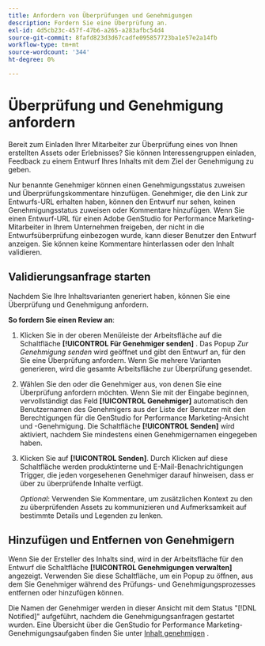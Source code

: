 ```yaml
---
title: Anfordern von Überprüfungen und Genehmigungen
description: Fordern Sie eine Überprüfung an.
exl-id: 4d5cb23c-457f-47b6-a265-a283afbc54d4
source-git-commit: 8fafd823d3d67cadfe095857723ba1e57e2a14fb
workflow-type: tm+mt
source-wordcount: '344'
ht-degree: 0%

---
```


# Überprüfung und Genehmigung anfordern

Bereit zum Einladen Ihrer Mitarbeiter zur Überprüfung eines von Ihnen erstellten Assets oder Erlebnisses? Sie können Interessengruppen einladen, Feedback zu einem Entwurf Ihres Inhalts mit dem Ziel der Genehmigung zu geben.

Nur benannte Genehmiger können einen Genehmigungsstatus zuweisen und Überprüfungskommentare hinzufügen. Genehmiger, die den Link zur Entwurfs-URL erhalten haben, können den Entwurf nur sehen, keinen Genehmigungsstatus zuweisen oder Kommentare hinzufügen. Wenn Sie einen Entwurf-URL für einen Adobe GenStudio for Performance Marketing-Mitarbeiter in Ihrem Unternehmen freigeben, der nicht in die Entwurfsüberprüfung einbezogen wurde, kann dieser Benutzer den Entwurf anzeigen. Sie können keine Kommentare hinterlassen oder den Inhalt validieren.

## Validierungsanfrage starten

Nachdem Sie Ihre Inhaltsvarianten generiert haben, können Sie eine Überprüfung und Genehmigung anfordern.

**So fordern Sie einen Review an**:

1. Klicken Sie in der oberen Menüleiste der Arbeitsfläche auf die Schaltfläche **[!UICONTROL Für Genehmiger senden]** . Das Popup _Zur Genehmigung senden_ wird geöffnet und gibt den Entwurf an, für den Sie eine Überprüfung anfordern. Wenn Sie mehrere Varianten generieren, wird die gesamte Arbeitsfläche zur Überprüfung gesendet.

1. Wählen Sie den oder die Genehmiger aus, von denen Sie eine Überprüfung anfordern möchten. Wenn Sie mit der Eingabe beginnen, vervollständigt das Feld **[!UICONTROL Genehmiger]** automatisch den Benutzernamen des Genehmigers aus der Liste der Benutzer mit den Berechtigungen für die GenStudio for Performance Marketing-Ansicht und -Genehmigung. Die Schaltfläche **[!UICONTROL Senden]** wird aktiviert, nachdem Sie mindestens einen Genehmigernamen eingegeben haben.

1. Klicken Sie auf **[!UICONTROL Senden]**. Durch Klicken auf diese Schaltfläche werden produktinterne und E-Mail-Benachrichtigungen Trigger, die jeden vorgesehenen Genehmiger darauf hinweisen, dass er über zu überprüfende Inhalte verfügt.

   _Optional_: Verwenden Sie Kommentare, um zusätzlichen Kontext zu den zu überprüfenden Assets zu kommunizieren und Aufmerksamkeit auf bestimmte Details und Legenden zu lenken.

## Hinzufügen und Entfernen von Genehmigern

Wenn Sie der Ersteller des Inhalts sind, wird in der Arbeitsfläche für den Entwurf die Schaltfläche **[!UICONTROL Genehmigungen verwalten]** angezeigt. Verwenden Sie diese Schaltfläche, um ein Popup zu öffnen, aus dem Sie Genehmiger während des Prüfungs- und Genehmigungsprozesses entfernen oder hinzufügen können.

Die Namen der Genehmiger werden in dieser Ansicht mit dem Status &quot;[!DNL Notified]&quot; aufgeführt, nachdem die Genehmigungsanfragen gestartet wurden. Eine Übersicht über die GenStudio for Performance Marketing-Genehmigungsaufgaben finden Sie unter [Inhalt genehmigen](./approve-content.md) .
